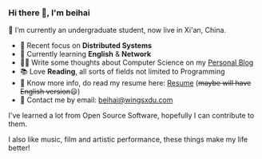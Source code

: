 ### Hi there 👋, I'm beihai

🔭 I’m currently an undergraduate student, now live in Xi'an, China.

- 🧐 Recent focus on **Distributed Systems**
- 🌱 Currently learning **English** & **Network**
- ✍🏻 Write some thoughts about Computer Science on my [Personal Blog](https://wingsxdu.com/)
- 📚 Love **Reading**, all sorts of fields not limited to Programming 
- 📄 Know more info, do read my resume here: [Resume](https://wingsxdu.com/t/2n9e) (~~maybe will have English version~~😃)
- 📧 Contact me by email: beihai@wingsxdu.com

I've learned a lot from Open Source Software, hopefully I can contribute to them.

I also like music, film and artistic performance, these things make my life better!
